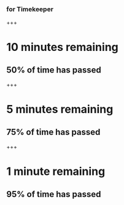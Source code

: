 ### for Timekeeper

+++

# 10 minutes remaining

## 50% of time has passed

<canvas data-chart="pie">
<!--
{
  "data": {
    "labels": ["January"," February"],
    "datasets": [
      {
        "data":[50,50],
        "label":"My first dataset",
        "backgroundColor":"rgba(20,220,220,.8)"
      }
    ]
  },
  "options": { "responsive": "true" }
}
-->
</canvas>

+++

# 5 minutes remaining

## 75% of time has passed

+++

# 1 minute remaining

## 95% of time has passed
